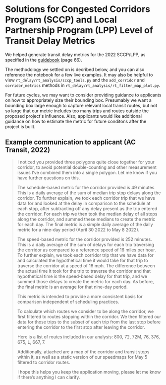 # Solutions for Congested Corridors Program (SCCP) and Local Partnership Program (LPP) Level of Transit Delay Metrics

We helped generate transit delay metrics for the 2022 SCCP/LPP, as specified in the [guidebook](https://catc.ca.gov/-/media/ctc-media/documents/ctc-workshops/2022/sb-1/performance-measurement-guidebook-final-draft.pdf) (page 66). 

The methodology we settled on is decribed below, and you can also reference the notebook for a few live examples. It may also be helpful to view `rt_delay/rt_analysis/sccp_tools.py` and the `add_corridor` and `corridor_metrics` methods in `rt_delay/rt_analysis/rt_filter_map_plot.py`.

For future cycles, we may want to consider providing guidance to applicants on how to appropriately size their bounding box. Presumably we want a bounding box large enough to capture relevant local transit routes, but not so large that our metric includes too many trips and routes outside the proposed project's influence. Also, applicants would like additional guidance on how to estimate the metric for future conditons after the project is built.


## Example communication to applicant (AC Transit, 2022)

> I noticed you provided three polygons quite close together for your corridor, to avoid potential double-counting and other measurement issues I’ve combined them into a single polygon. Let me know if you have further questions on this.
> 
> The schedule-based metric for the corridor provided is 49 minutes. This is a daily average of the sum of median trip stop delays along the corridor. To further explain, we took each corridor trip that we have data for and looked at the delay in comparison to the schedule at each stop, after subtracting off any delay present as the trip entered the corridor. For each trip we then took the median delay of all stops along the corridor, and summed these medians to create the metric for each day. The final metric is a simple daily average of the daily metric for a nine-day period (April 30 2022 to May 8 2022).
>   
> The speed-based metric for the corridor provided is 252 minutes. This is a daily average of the sum of delays for each trip traversing the corridor as compared to a reference speed of 16 miles per hour. To further explain, we took each corridor trip that we have data for and calculated the hypothetical time it would take for that trip to traverse the corridor at a speed of 16 mph. The difference between the actual time it took for the trip to traverse the corridor and that hypothetical time is the speed-based delay for that trip, and we summed those delays to create the metric for each day. As before, the final metric is an average for that nine-day period.
>  
> This metric is intended to provide a more consistent basis for comparison independent of scheduling practices.
>  
> To calculate which routes we consider to be along the corridor, we first filtered to routes stopping within the corridor. We then filtered our data for those trips to the subset of each trip from the last stop before entering the corridor to the first stop after leaving the corridor.
>  
> Here is a list of routes included in our analysis: 800, 72, 72M, 76, 376, 675, L, 667, 7.
>  
> Additionally, attached are a map of the corridor and transit stops within it, as well as a static version of our speedmaps for May 5 filtered to corridor routes.
>  
> I hope this helps you keep the application moving, please let me know if there’s anything I can clarify.
